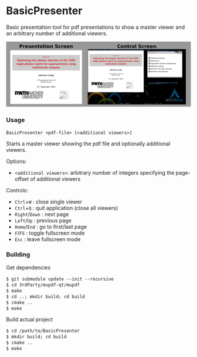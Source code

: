 BasicPresenter
==============

Basic presentation tool for pdf presentations to show a master viewer and an arbitrary number of
additional viewers.

![Screenshot](https://raw.githubusercontent.com/johannes-lange/BasicPresenter/master/example-usage.png)

### Usage ###
    BasicPresenter <pdf-file> [<additional viewers>]
Starts a master viewer showing the pdf file and optionally additional viewers.

Options:

- `<additional viewers>`: arbitrary number of integers specifying the page-offset
  of additional viewers

Controls:

- `Ctrl`+`W`     : close single viewer
- `Ctrl`+`Q`     : quit application (close all viewers)
- `Right`/`Down` : next page
- `Left`/`Up`    : previous page
- `Home`/`End`   : go to first/last page
- `F`/`F5`       : toggle fullscreen mode
- `Esc`          : leave fullscreen mode



### Building ###
Get dependencies

    $ git submodule update --init --recursive
    $ cd 3rdParty/mupdf-qt/mupdf
    $ make
    $ cd ..; mkdir build; cd build
    $ cmake ..
    $ make

Build actual project

    $ cd /path/to/BasicPresenter
    $ mkdir build; cd build
    $ cmake ..
    $ make


